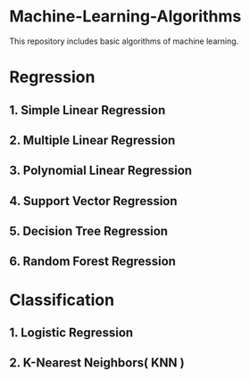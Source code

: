# Machine-Learning-Algorithms
This repository includes basic algorithms of machine learning.

# Regression
## 1. Simple Linear Regression
## 2. Multiple Linear Regression
## 3. Polynomial Linear Regression 
## 4. Support Vector Regression
## 5. Decision Tree Regression
## 6. Random Forest Regression

# Classification
## 1. Logistic Regression
## 2. K-Nearest Neighbors( KNN )
